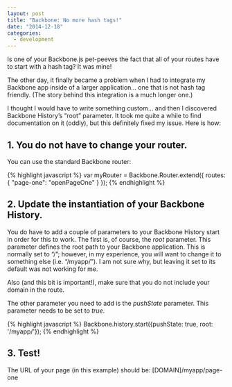 ```yaml
---
layout: post
title: "Backbone: No more hash tags!"
date: "2014-12-18"
categories:
  - development
---
```


Is one of your Backbone.js pet-peeves the fact that all of your routes have to start with a hash tag? It was mine!

The other day, it finally became a problem when I had to integrate my Backbone app inside of a larger application… one that is not hash tag friendly. (The story behind this integration is a much longer one.)

I thought I would have to write something custom… and then I discovered Backbone History’s “root” parameter. It took me quite a while to find documentation on it (oddly), but this definitely fixed my issue.  Here is how:

## 1. You do not have to change your router.

You can use the standard Backbone router:

{% highlight javascript %}
var myRouter = Backbone.Router.extend({
  routes: {
    "page-one": "openPageOne"
  }
});
{% endhighlight %}

## 2. Update the instantiation of your Backbone History.

You do have to add a couple of parameters to your Backbone History start in order for this to work.  The first is, of course, the _root_ parameter.  This parameter defines the root path to your Backbone application.  This is normally set to “/”; however, in my experience, you will want to change it to something else (i.e. “/myapp/”).  I am not sure why, but leaving it set to its default was not working for me.

Also (and this bit is important!), make sure that you do not include your domain in the route.

The other parameter you need to add is the _pushState_ parameter.  This parameter needs to be set to _true_.

{% highlight javascript %}
Backbone.history.start({pushState: true, root: '/myapp/'});
{% endhighlight %}

## 3. Test!

The URL of your page (in this example) should be: [DOMAIN]/myapp/page-one
